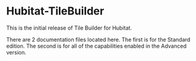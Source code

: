 # Hubitat-TileBuilder
This is the initial release of Tile Builder for Hubitat.

There are 2 documentation files located here.
The first is for the Standard edition.
The second is for all of the capabilities enabled in the Advanced version.
